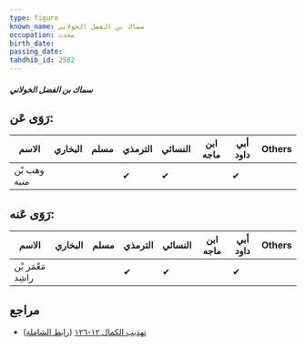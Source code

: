 ```yaml
---
type: figure
known_name: سماك بن الفضل الخولاني
occupation: محدث
birth_date:
passing_date:
tahdhib_id: 2582
---
```

##### سماك بن الفضل الخولاني

## رَوَى عَن:
| الاسم        | البخاري | مسلم | الترمذي | النسائي | ابن ماجه | أبي داود | Others |
| ------------ | ------- | ---- | ------- | ------- | -------- | -------- | ------ |
| وهب بْن منبه |         |      | ✔       | ✔       |          | ✔        |        |
## رَوَى عَنه:
| الاسم             | البخاري | مسلم | الترمذي | النسائي | ابن ماجه | أبي داود | Others |
| ----------------- | ------- | ---- | ------- | ------- | -------- | -------- | ------ |
| مَعْمَر بْن راشِد |         |      | ✔       | ✔       |          | ✔        |        |
## مراجع
- [تهذيب الكمال ١٢-١٢٦](obsidian://open?vault=Tahdhib-al-Kamal&file=Figures/٢٥٨٢-سماك%20بن%20الفضل%20الخولاني) ([رابط الشاملة](https://shamela.ws/book/3722/5899))